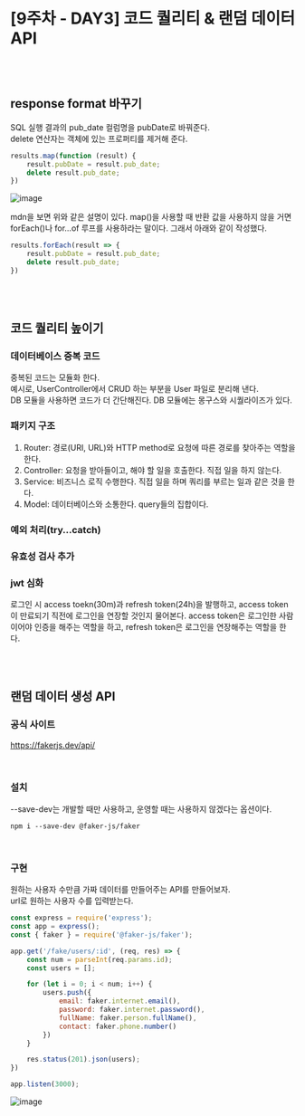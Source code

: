 # [9주차 - DAY3] 코드 퀄리티 & 랜덤 데이터 API

<br><br>

## response format 바꾸기
SQL 실행 결과의 pub_date 컬럼명을 pubDate로 바꿔준다.
<br>
delete 연산자는 객체에 있는 프로퍼티를 제거해 준다.
``` javascript
results.map(function (result) {
    result.pubDate = result.pub_date;
    delete result.pub_date;
})
```
![image](https://github.com/ncherryu/DevcourseTIL/assets/161540219/25d056f1-ec0a-45dc-bd16-6c426f70af41)

mdn을 보면 위와 같은 설명이 있다. map()을 사용할 때 반환 값을 사용하지 않을 거면 forEach()나 for...of 루프를 사용하라는 말이다. 그래서 아래와 같이 작성했다.
``` javascript
results.forEach(result => {
    result.pubDate = result.pub_date;
    delete result.pub_date;
})
```

<br><br>

## 코드 퀄리티 높이기
### 데이터베이스 중복 코드
중복된 코드는 모듈화 한다. 
<br>
예시로, UserController에서 CRUD 하는 부분을 User 파일로 분리해 낸다.
<br>
DB 모듈을 사용하면 코드가 더 간단해진다. DB 모듈에는 몽구스와 시퀄라이즈가 있다.

### 패키지 구조
1. Router: 경로(URI, URL)와 HTTP method로 요청에 따른 경로를 찾아주는 역할을 한다.
2. Controller: 요청을 받아들이고, 해야 할 일을 호출한다. 직접 일을 하지 않는다.
3. Service: 비즈니스 로직 수행한다. 직접 일을 하며 쿼리를 부르는 일과 같은 것을 한다.
4. Model: 데이터베이스와 소통한다. query들의 집합이다.
### 예외 처리(try...catch)
### 유효성 검사 추가
### jwt 심화
로그인 시 access toekn(30m)과 refresh token(24h)을 발행하고, access token이 만료되기 직전에 로그인을 연장할 것인지 물어본다. access token은 로그인한 사람이어야 인증을 해주는 역할을 하고, refresh token은 로그인을 연장해주는 역할을 한다.

<br><br>

## 랜덤 데이터 생성 API
### 공식 사이트
https://fakerjs.dev/api/

<br>

### 설치
--save-dev는 개발할 때만 사용하고, 운영할 때는 사용하지 않겠다는 옵션이다.
``` 
npm i --save-dev @faker-js/faker
```

<br>

### 구현
원하는 사용자 수만큼 가짜 데이터를 만들어주는 API를 만들어보자.
<br>
url로 원하는 사용자 수를 입력받는다.
``` javascript
const express = require('express');
const app = express();
const { faker } = require('@faker-js/faker');

app.get('/fake/users/:id', (req, res) => {
    const num = parseInt(req.params.id);
    const users = [];

    for (let i = 0; i < num; i++) {
        users.push({
            email: faker.internet.email(),
            password: faker.internet.password(),
            fullName: faker.person.fullName(),
            contact: faker.phone.number()
        })
    }

    res.status(201).json(users);
})

app.listen(3000);
```
![image](https://github.com/ncherryu/DevcourseTIL/assets/161540219/588b0668-13b7-4c86-9f21-e8a2f879e458)
